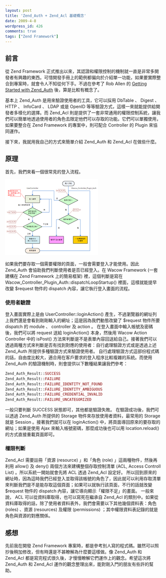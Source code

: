 ```yaml
---
layout: post
title: 'Zend_Auth + Zend_Acl 基礎概念'
date: 2009-4-8
wordpress_id: 426
comments: true
tags: ["Zend Framework"]
---
```


## 前言
從 Zend Framework 正式推出以來，其認證和權限控制的機制就一直是非常多開發者有興趣的東西。可惜開發手冊上的範例都偏向於介紹單一功能，如果要實際整合到專案時，就會令人不知從何下手。不過在參考了 Rob Allen 的 [Getting Started with Zend_Auth](http://akrabat.com/zend-auth-tutorial/) 後，算是比較有概念了。

基本上 Zend_Auth 是用來驗證使用者的工具，它可以採用 DbTable 、 Digest 、 HTTP 、 InfoCard 、 LDAP 或是 OpenID 等等驗證方式，這樣一來就能提供給開發者多樣化的選擇。而 Zend_Acl 則是提供了一套非常通用的權限控制系統，讓我們可以簡單地透過使用者的角色去限定他們可以存取的功能。它們可以單獨使用，如果要整合在 Zend Framework 的專案中，則可配合 Controller 的 Plugin 來協同運作。

接下來，我就用我自己的方式來簡單介紹 Zend_Auth 和 Zend_Acl 在做些什麼。

<!--more-->

## 原理

首先，我們來看一個很常見的登入流程。

<a href="/resources/zf_auth_acl/flow.png"><img class="aligncenter" src="/resources/zf_auth_acl/flow-s.png" alt="登入流程" width="300" height="247" /></a>

如果我們要存取一個需要權限的頁面，一般會需要登入才能使用。因此 Zend_Auth 會協助我們判斷使用者是否已經登入。在 Wacow Framework (一套建構在 Zend Framework 上的簡易框架) 裡，這個判斷是寫在 Wacow_Controller_Plugin_Auth::dispatchLoopStartup() 裡面，這樣就能提早改變 $request 物件的 dispatch 內容，讓它執行登入畫面的流程。

### 使用者驗證

登入畫面實際上是由 UserController::loginAction() 產生，不過瀏覽器的網址列上我們還是會看到剛剛輸入的網址；這是因為我們動態改變了 $request 物件所要 dispatch 的 module 、 controller 及 action 。
在登入畫面中輸入帳號及密碼後，我們可以將 request 送給 loginAction() 本身，然後用 Wacow Action Controller 中的 isPost() 方法來判斷是不是表單內容回送給自己。接著我們可以透過兩種方式來判斷是否有找到對應的使用者：自行處理驗證方式或是透過上述 Zend_Auth 所提供多種驗證方式來驗證使用者。
自行處理驗證方式這部份程式碼的話，自由度比較大，適合用在客戶要求的登入程序比較複雜的系統。而使用 Zend_Auth 的驗證機制時，則會提供以下數種結果讓我們參考：

```php
Zend_Auth_Result::SUCCESS
Zend_Auth_Result::FAILURE
Zend_Auth_Result::FAILURE_IDENTITY_NOT_FOUND
Zend_Auth_Result::FAILURE_IDENTITY_AMBIGUOUS
Zend_Auth_Result::FAILURE_CREDENTIAL_INVALID
Zend_Auth_Result::FAILURE_UNCATEGORIZED
```

一般只要判斷 SUCCESS 狀態即可，其他都是驗證失敗。
在驗證成功後，我們可以透過 Zend_Auth 所提供的 Storage 物件來存放使用者資料，最常用的 Storage 就是 Session 。接著我們就可以在 loginAction() 中，將頁面導回原來的要存取的網址；如果是使用 Ajax 來輸入帳號密碼，那麼成功後也可以用 location.reload() 的方式直接重載頁面即可。

### 權限判斷
Zend_Acl 需要註冊「資源 (resource) 」和「角色 (role) 」這兩種物件，然後再利用 allow() 及 deny() 兩個方法來建構整個存取控制清單 (ACL, Access Controll List) 。所以系統一開始就會先將 ACL  透過 Zend_Acl 設定好。
所以回到原來的網址時，因為這時我們已經登入並取得該帳號的角色了，因此就可以利用存取清單來判斷我們是不是能存取這個頁面；如果可以就執行該頁面，不行的話就改變 $request 物件的 dispatch 內容，讓它導向顯示「權限不足」的畫面。
一般來說， ACL 可以從資料庫取得，也可以寫死在繼承自 Zend_Acl 的類別中。如果從資料庫取得的話，除了使用者資料表外，我們會需要以下其他幾個資料表：角色 (roles) 、資源 (resources) 及權限 (permissions) ；其中權限資料表記錄的就是角色與資源的對應關係。

## 感想
先前我在開發 Zend Framework 專案時，都是參考別人寫的程式碼。雖然可以照抄後稍加修改，但有時還是不甚瞭解為什麼要這樣做。像 Zend_Auth 和 Zend_Acl 都是寫完程式很久後，才慢慢瞭解它們運作上的觀念。希望這次將 Zend_Auth 和 Zend_Acl 運作的觀念整理出來，能對剛入門的朋友有些許的幫助。
